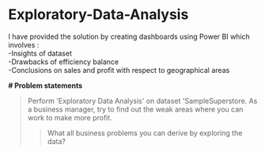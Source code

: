 # Exploratory-Data-Analysis
I have provided the solution by creating dashboards using Power BI which involves :   
-Insights of dataset  
-Drawbacks of efficiency balance  
-Conclusions on sales and profit with respect to geographical areas



**# Problem statements**
>Perform 'Exploratory Data Analysis' on dataset 'SampleSuperstore.
>As a business manager, try to find out the weak areas where you can work to make more profit.
>>What all business problems you can derive by exploring the data?


